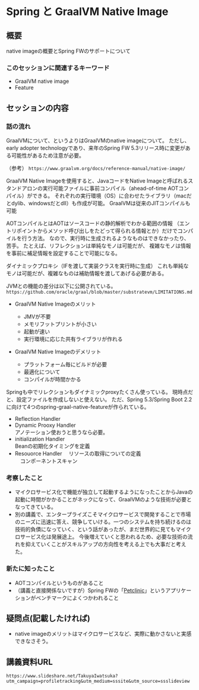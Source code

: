 # Spring と GraalVM Native Image

## 概要

native imageの概要とSpring FWのサポートについて

### このセッションに関連するキーワード

* GraalVM native image
* Feature

## セッションの内容

### 話の流れ

GraalVMについて、というよりはGraalVMのnative imageについて。
ただし、early adopter technologyであり、来年のSpring FW 5.3リリース時に変更がある可能性があるため注意が必要。

（参考）
`https://www.graalvm.org/docs/reference-manual/native-image/`

GraalVM Native Imageを使用すると、JavaコードをNative Imageと呼ばれるスタンドアロンの実行可能ファイルに事前コンパイル（ahead-of-time AOTコンパイル）ができる。
それぞれの実行環境（OS）に合わせたライブラリ（macだとdylib、windowsだとdll）も作成が可能。
GraalVMは従来のJITコンパイルも可能

AOTコンパイルとはAOTはソースコードの静的解析でわかる範囲の情報
（エントリポイントからメソッド呼び出しをたどって得られる情報とか）だけでコンパイルを行う方法。
なので、実行時に生成されるようなものはできなかったり、苦手。
たとえば、リフレクションは単純なモノは可能だが、
複雑なモノは情報を事前に補足情報を設定することで可能になる。

ダイナミックプロキシ（IFを渡して実装クラスを実行時に生成）
これも単純なモノは可能だが、複雑なものは補助情報を渡してあげる必要がある。

JVMとの機能の差分は以下に公開されている。
`https://github.com/oracle/graal/blob/master/substratevm/LIMITATIONS.md`

* GraalVM Native Imageのメリット
  * JMVが不要
  * メモリフットプリントが小さい
  * 起動が速い
  * 実行環境に応じた共有ライブラリが作れる

* GraalVM Native Imageのデメリット
  * プラットフォーム毎にビルドが必要
  * 最適化について
  * コンパイルが時間かかる

Springも中でリレクションもダイナミックproxyたくさん使っている。
現時点だと、設定ファイルを作成しないと使えない。
ただ、Spring 5.3/Spring Boot 2.2に向けて4つのspring-graal-native-featureが作られている。

* Reflection Handler
* Dynamic Prooxy Handler  
  アノテーション使おうと思うなら必要。
* initialization Handler  
  Beanの初期化タイミングを定義
* Resouorce Handler
　リソースの取得についての定義  
　コンポーネントスキャン

### 考察したこと  

* マイクロサービス化で機能が独立して起動するようになったことからJavaの起動に時間がかかることがネックになって、GraalVMのような技術が必要となってきている。
* 別の講義で、エンタープライズこそマイクロサービスで開発することで市場のニーズに迅速に答え、競争していける。一つのシステムを持ち続けるのは技術的負債になっていく、という話があったが、まだ世界的に見てもマイクロサービス化は発展途上。
今後増えていくと思われるため、必要な技術の流れを抑えていくことがスキルアップの方向性を考える上でも大事だと考えた。

### 新たに知ったこと

* AOTコンパイルというものがあること
* （講義と直接関係ないですが）Spring FWの「[Petclinic](https://github.com/spring-petclinic/spring-framework-petclinic)」というアプリケーションがベンチマークによくつかわれること  

## 疑問点(記載したければ)

* native imageのメリットはマイクロサービスなど、実際に動かさないと実感できなさそう。

## 講義資料URL

`https://www.slideshare.net/TakuyaIwatsuka?utm_campaign=profiletracking&utm_medium=sssite&utm_source=ssslideview`
